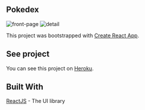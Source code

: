 ## Pokedex 

![front-page](https://raw.github.com/carloseduardofdelima/react-pokedex/master/home.PNG)
![detail](https://raw.github.com/carloseduardofdelima/react-pokedex/master/detail.PNG)

This project was bootstrapped with [Create React App](https://github.com/facebook/create-react-app).

## See project

You can see this project on [Heroku](https://reactx-pokedex.herokuapp.com/).

## Built With

[ReactJS](https://pt-br.reactjs.org/) - The UI library
